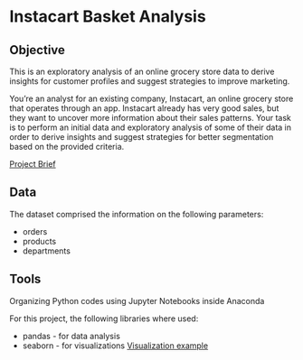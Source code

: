# Instacart Basket Analysis

## Objective

This is an exploratory analysis of an online grocery store data to derive insights for customer profiles and suggest strategies to improve marketing.

You’re an analyst for an existing company, Instacart, an online grocery store
that operates through an app. Instacart already has very good sales, but they
want to uncover more information about their sales patterns. Your task is to
perform an initial data and exploratory analysis of some of their data in order
to derive insights and suggest strategies for better segmentation based on
the provided criteria.

 [Project Brief](https://github.com/datenuhli/instacart_basket_analysis/blob/main/Instacart%20Basket%20Analysis/01%20Project%20Management/Instacart_Basket_Analysis_Project_Brief.pdf) 

## Data

The dataset comprised the information on the following parameters:
- orders
- products
- departments

## Tools

Organizing Python codes using Jupyter Notebooks inside Anaconda 

For this project, the following libraries where used:
- pandas - for data analysis
- seaborn - for visualizations
 [Visualization example](https://github.com/datenuhli/instacart_basket_analysis/blob/main/Instacart%20Basket%20Analysis/04%20Analysis/Visualizations/Mean_Prices_by_Customer_Profiles.png) 

